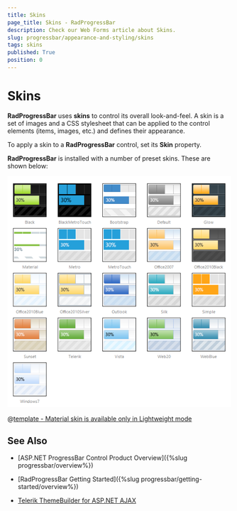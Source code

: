 ```yaml
---
title: Skins
page_title: Skins - RadProgressBar
description: Check our Web Forms article about Skins.
slug: progressbar/appearance-and-styling/skins
tags: skins
published: True
position: 0
---
```


# Skins

**RadProgressBar** uses **skins** to control its overall look-and-feel. A skin is a set of images and a CSS stylesheet that can be applied to the control elements (items, images, etc.) and defines their appearance.

To apply a skin to a **RadProgressBar** control, set its **Skin** property.

**RadProgressBar** is installed with a number of preset skins. These are shown below:

![progress-bar-skins](images/progressbar-skins.png) 


 @[template - Material skin is available only in Lightweight mode](/_templates/common/skins-notes.md#material-only-in-lightweight) 



## See Also

 * [ASP.NET ProgressBar Control Product Overview]({%slug progressbar/overview%})

 * [RadProgressBar Getting Started]({%slug progressbar/getting-started/overview%})

 * [Telerik ThemeBuilder for ASP.NET AJAX](https://themebuilder.telerik.com/)


